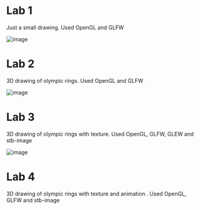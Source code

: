 # Lab 1

Just a small drawing. Used OpenGL and GLFW

![image](https://github.com/user-attachments/assets/1258d067-485b-4818-a45d-af8e7be9bdd3)


# Lab 2

3D drawing of olympic rings. Used OpenGL and GLFW

![image](https://github.com/user-attachments/assets/fa8459c9-aaf2-4ab3-8bd8-b0ded75f01e1)


# Lab 3

3D drawing of olympic rings with texture. Used OpenGL, GLFW, GLEW and stb-image

![image](https://github.com/user-attachments/assets/9afe3287-93e6-4c2a-87c7-9924665275d9)


# Lab 4

3D drawing of olympic rings with texture and animation  . Used OpenGL, GLFW and stb-image
